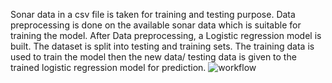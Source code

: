 Sonar data in a csv file is taken for training and testing purpose. Data preprocessing is done on the available sonar data which is suitable for training the model. After Data preprocessing, a Logistic regression model is built. The dataset is split into testing and training sets. The training data is used to train the model then the new data/ testing data is given to the trained logistic regression model for prediction.
![workflow](https://github.com/user-attachments/assets/15a7a1be-fc67-47af-90ae-b422942eb520)
